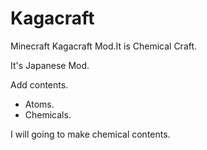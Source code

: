 Kagacraft
=========

Minecraft Kagacraft Mod.It is Chemical Craft.

It's Japanese Mod.

Add contents.
- Atoms.
- Chemicals.


I will going to make chemical contents.
